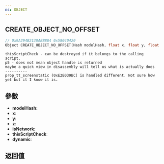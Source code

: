 ```yaml
---
ns: OBJECT
---
```

## CREATE_OBJECT_NO_OFFSET

```c
// 0x9A294B2138ABB884 0x58040420
Object CREATE_OBJECT_NO_OFFSET(Hash modelHash, float x, float y, float z, BOOL isNetwork, BOOL thisScriptCheck, BOOL dynamic);
```

```
thisScriptCheck - can be destroyed if it belongs to the calling script.  
p5 - does not mean object handle is returned  
maybe a quick view in disassembly will tell us what is actually does  
----------  
prop_tt_screenstatic (0xE2E039BC) is handled different. Not sure how yet but it I know it is.  
```

## 參數
* **modelHash**: 
* **x**: 
* **y**: 
* **z**: 
* **isNetwork**: 
* **thisScriptCheck**: 
* **dynamic**: 

## 返回值

